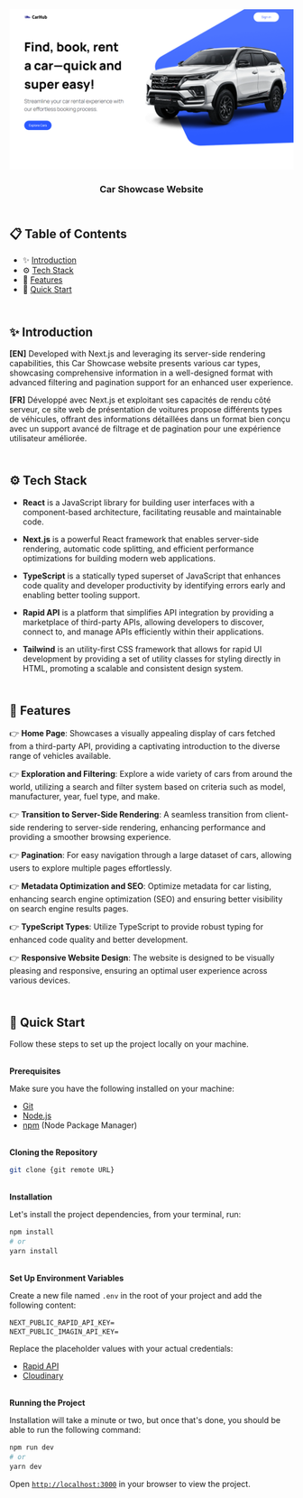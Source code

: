 <div align="center">
    <a href="https://car-hub-fv.vercel.app" target="_blank">
      <img src="public/preview.webp" alt="Project Banner">
    </a>
  <h3 align="center">Car Showcase Website</h3>
</div>

##  <br /> 📋 <a name="table">Table of Contents</a>

- ✨ [Introduction](#introduction)
- ⚙️ [Tech Stack](#tech-stack)
- 📝 [Features](#features)
- 🚀 [Quick Start](#quick-start)

##  <br /> <a name="introduction">✨ Introduction</a>

**[EN]** Developed with Next.js and leveraging its server-side rendering capabilities, this Car Showcase website presents various car types, showcasing comprehensive information in a well-designed format with advanced filtering and pagination support for an enhanced user experience.

**[FR]** Développé avec Next.js et exploitant ses capacités de rendu côté serveur, ce site web de présentation de voitures propose différents types de véhicules, offrant des informations détaillées dans un format bien conçu avec un support avancé de filtrage et de pagination pour une expérience utilisateur améliorée.

##  <br /> <a name="tech-stack">⚙️ Tech Stack</a>

- **React** is a JavaScript library for building user interfaces with a component-based architecture, facilitating reusable and maintainable code.

- **Next.js** is a powerful React framework that enables server-side rendering, automatic code splitting, and efficient performance optimizations for building modern web applications.

- **TypeScript** is a statically typed superset of JavaScript that enhances code quality and developer productivity by identifying errors early and enabling better tooling support.

- **Rapid API** is a platform that simplifies API integration by providing a marketplace of third-party APIs, allowing developers to discover, connect to, and manage APIs efficiently within their applications.

- **Tailwind** is an utility-first CSS framework that allows for rapid UI development by providing a set of utility classes for styling directly in HTML, promoting a scalable and consistent design system.

## <br/> <a name="features">📝 Features</a>

👉 **Home Page**: Showcases a visually appealing display of cars fetched from a third-party API, providing a captivating introduction to the diverse range of vehicles available.

👉 **Exploration and Filtering**: Explore a wide variety of cars from around the world, utilizing a search and filter system based on criteria such as model, manufacturer, year, fuel type, and make.

👉 **Transition to Server-Side Rendering**: A seamless transition from client-side rendering to server-side rendering, enhancing performance and providing a smoother browsing experience.

👉 **Pagination**: For easy navigation through a large dataset of cars, allowing users to explore multiple pages effortlessly.

👉 **Metadata Optimization and SEO**: Optimize metadata for car listing, enhancing search engine optimization (SEO) and ensuring better visibility on search engine results pages.

👉 **TypeScript Types**: Utilize TypeScript to provide robust typing for enhanced code quality and better development.

👉 **Responsive Website Design**: The website is designed to be visually pleasing and responsive, ensuring an optimal user experience across various devices.

## <br /> <a name="quick-start">🚀 Quick Start</a>

Follow these steps to set up the project locally on your machine.

<br/>**Prerequisites**

Make sure you have the following installed on your machine:

- [Git](https://git-scm.com/)
- [Node.js](https://nodejs.org/en)
- [npm](https://www.npmjs.com/) (Node Package Manager)

<br/>**Cloning the Repository**

```bash
git clone {git remote URL}
```

<br/>**Installation**

Let's install the project dependencies, from your terminal, run:

```bash
npm install
# or
yarn install
```

<br/>**Set Up Environment Variables**

Create a new file named `.env` in the root of your project and add the following content:

```env
NEXT_PUBLIC_RAPID_API_KEY=
NEXT_PUBLIC_IMAGIN_API_KEY=
```

Replace the placeholder values with your actual credentials:

- [Rapid API](https://dashboard.clerk.com)
- [Cloudinary](https://dashboard.imagin.studio)

<br/>**Running the Project**

Installation will take a minute or two, but once that's done, you should be able to run the following command:

```bash
npm run dev
# or
yarn dev
```

Open [`http://localhost:3000`](http://localhost:3000) in your browser to view the project.